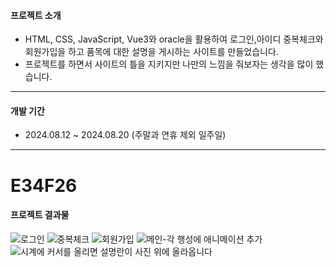 #### 프로젝트 소개
+ HTML, CSS, JavaScript, Vue3와 oracle을 활용하여 로그인,아이디 중복체크와 회원가입을 하고 품목에 대한 설명을 게시하는 사이트를 만들었습니다.
+ 프로젝트를 하면서 사이트의 틀을 지키지만 나만의 느낌을 줘보자는 생각을 많이 했습니다.
  
------
  
#### 개발 기간
+ 2024.08.12 ~ 2024.08.20 (주말과 연휴 제외 일주일)

--------

# E34F26

#### 프로젝트 결과물
![로그인](https://github.com/hwangbohyun0219/sample_git2/blob/main/jeopsok.PNG)
![중복체크](https://github.com/hwangbohyun0219/sample_git2/blob/main/multicheck.PNG)
![회원가입](https://github.com/hwangbohyun0219/sample_git2/blob/main/joinus2.PNG)
![메인-각 행성에 애니메이션 추가](https://github.com/hwangbohyun0219/sample_git2/blob/main/Main.PNG)
![시계에 커서를 올리면 설명란이 사진 위에 올라옵니다](https://github.com/hwangbohyun0219/sample_git2/blob/main/sigae.PNG)
